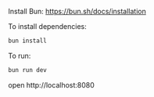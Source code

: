 Install Bun: https://bun.sh/docs/installation

To install dependencies:
```sh
bun install
```

To run:
```sh
bun run dev
```

open http://localhost:8080
